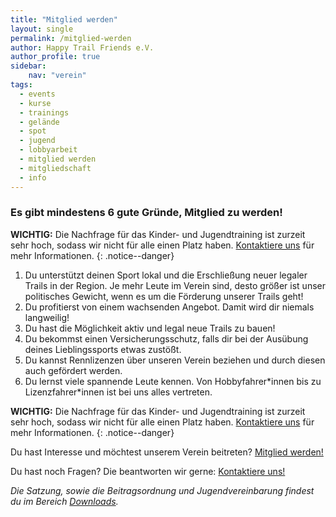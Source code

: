 ```yaml
---
title: "Mitglied werden"
layout: single
permalink: /mitglied-werden
author: Happy Trail Friends e.V.
author_profile: true
sidebar:
    nav: "verein"
tags:
  - events
  - kurse
  - trainings
  - gelände
  - spot
  - jugend
  - lobbyarbeit
  - mitglied werden
  - mitgliedschaft
  - info
---
```


### Es gibt mindestens 6 gute Gründe, Mitglied zu werden!

**WICHTIG:** Die Nachfrage für das Kinder- und Jugendtraining ist zurzeit sehr hoch, sodass wir nicht für alle einen Platz haben. [Kontaktiere uns](/kontakt) für mehr Informationen.
{: .notice--danger}

1. Du unterstützt deinen Sport lokal und die Erschließung neuer legaler Trails in der Region. Je mehr Leute im Verein sind, desto größer ist unser politisches Gewicht, wenn es um die Förderung unserer Trails geht!
2. Du profitierst von einem wachsenden Angebot. Damit wird dir niemals langweilig!
3. Du hast die Möglichkeit aktiv und legal neue Trails zu bauen!
4. Du bekommst einen Versicherungsschutz, falls dir bei der Ausübung deines Lieblingssports etwas zustößt.
5. Du kannst Rennlizenzen über unseren Verein beziehen und durch diesen auch gefördert werden.
6. Du lernst viele spannende Leute kennen. Von Hobbyfahrer\*innen bis zu Lizenzfahrer\*innen ist bei uns alles vertreten.

**WICHTIG:** Die Nachfrage für das Kinder- und Jugendtraining ist zurzeit sehr hoch, sodass wir nicht für alle einen Platz haben. [Kontaktiere uns](/kontakt) für mehr Informationen.
{: .notice--danger}

Du hast Interesse und möchtest unserem Verein beitreten?
<a href="https://mitgliedsantrag.htfev.de" class="btn btn--primary">Mitglied werden!</a>

Du hast noch Fragen? Die beantworten wir gerne: <a href="/kontakt" class="btn btn--primary">Kontaktiere uns!</a>

*Die Satzung, sowie die Beitragsordnung und Jugendvereinbarung findest du im Bereich [Downloads](/downloads).*